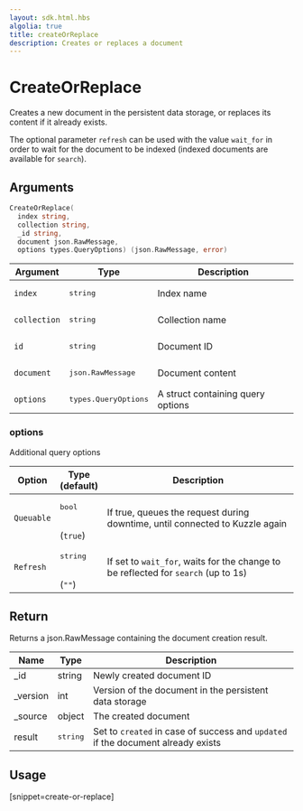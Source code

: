 ```yaml
---
layout: sdk.html.hbs
algolia: true
title: createOrReplace
description: Creates or replaces a document
---
```


# CreateOrReplace

Creates a new document in the persistent data storage, or replaces its content if it already exists.

The optional parameter `refresh` can be used with the value `wait_for` in order to wait for the document to be indexed (indexed documents are available for `search`).

## Arguments

```go
CreateOrReplace(
  index string,
  collection string,
  _id string,
  document json.RawMessage,
  options types.QueryOptions) (json.RawMessage, error)
```

| Argument | Type | Description |
| --- | --- | --- |
| `index` | <pre>string</pre> | Index name |
| `collection` | <pre>string</pre> | Collection name |
| `id` | <pre>string</pre> | Document ID |
| `document` | <pre>json.RawMessage</pre> | Document content |
| `options` | <pre>types.QueryOptions</pre> | A struct containing query options |


### options

Additional query options

| Option | Type<br/>(default) | Description |
| --- | --- | --- |
| `Queuable` | <pre>bool</pre> <br/>(`true`) | If true, queues the request during downtime, until connected to Kuzzle again |
| `Refresh` | <pre>string</pre><br/>(`""`) | If set to `wait_for`, waits for the change to be reflected for `search` (up to 1s) |

## Return

Returns a json.RawMessage containing the document creation result.

| Name | Type | Description
| --- | --- | ---
| _id | string | Newly created document ID
| _version | int | Version of the document in the persistent data storage
| _source | object | The created document
| result | <pre>string</pre> | Set to `created` in case of success and `updated` if the document already exists

## Usage

[snippet=create-or-replace]
